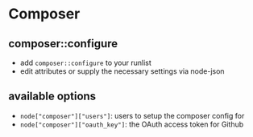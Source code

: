 # Composer

## composer::configure

 * add `composer::configure` to your runlist
 * edit attributes or supply the necessary settings via node-json

## available options

 * `node["composer"]["users"]`: users to setup the composer config for
 * `node["composer"]["oauth_key"]`: the OAuth access token for Github

